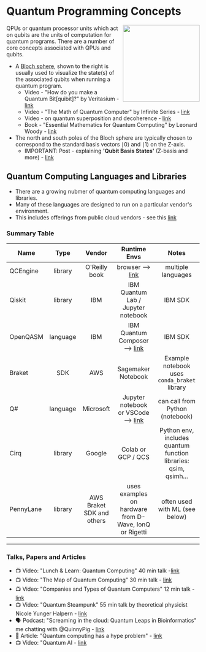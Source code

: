 # Quantum Programming Concepts

<img src="https://github.com/lynnlangit/learning-quantum/blob/main/1_concepts/images/bloch.png" width=200 align=right>

QPUs or quantum processor units which act on qubits are the units of computation for quantum programs.  There are a number of core concepts associated with QPUs and qubits. 
- A [Bloch sphere](https://en.wikipedia.org/wiki/Bloch_sphere), shown to the right is usually used to visualize the state(s) of the associated qubits when running a quantum program.
  - Video - "How do you make a Quantum Bit[quibit]?" by Veritasium - [link](https://www.youtube.com/watch?v=zNzzGgr2mhk)
  - Video - "The Math of Quantum Computer" by Infinite Series - [link](https://www.youtube.com/watch?v=IrbJYsep45E)
  - Video - on quantum superposition and decoherence - [link](https://www.youtube.com/watch?v=7B1llCxVdkE)
  - Book - "Essential Mathematics for Quantum Computing" by Leonard Woody - [link](https://www.packtpub.com/product/essential-mathematics-for-quantum-computing/9781801073141)
- The north and south poles of the Bloch sphere are typically chosen to correspond to the standard basis vectors ∣0⟩ and ∣1⟩ on the Z-axis.
  - IMPORTANT: Post - explaining **'Qubit Basis States'** (Z-basis and more) - [link](https://www.quantum-inspire.com/kbase/qubit-basis-states/)

## Quantum Computing Languages and Libraries

- There are a growing nubmer of quantum computing languages and libraries.    
- Many of these languages are designed to run on a particular vendor's environment.    
- This includes offerings from public cloud vendors - see this [link](https://github.com/lynnlangit/learning-quantum/blob/main/CLOUD-VENDORS.md)

### Summary Table

| Name   |      Type      |  Vendor | Runtime Envs | Notes |
|----------|:-------------:|:------:|:------:|:------:|
| QCEngine |  library | O'Reilly book | browser --> [link](https://oreilly-qc.github.io/) | multiple languages |
| Qiskit |    library  |  IBM | IBM Quantum Lab / Jupyter notebook | IBM SDK |
| OpenQASM | language |    IBM | IBM Quantum Composer --> [link](https://quantum-computing.ibm.com/) | IBM SDK |
| Braket | SDK | AWS | Sagemaker Notebook | Example notebook uses `conda_braket` library |
| Q# | language | Microsoft | Jupyter notebook or VSCode --> [link](https://docs.microsoft.com/en-us/azure/quantum) | can call from Python (notebook) |
| Cirq | library | Google | Colab or GCP / QCS | Python env, includes quantum function libraries: qsim, qsimh... |
| PennyLane | library | AWS Braket SDK and others | uses examples on hardware from D-Wave, IonQ or Rigetti | often used with ML (see below) |

---

### Talks, Papers and Articles
- 📺 Video: "Lunch & Learn: Quantum Computing" 40 min talk -[link](https://www.youtube.com/watch?v=7susESgnDv8)
- 📺 Video: "The Map of Quantum Computing" 30 min talk - [link](https://www.youtube.com/watch?v=-UlxHPIEVqA)
- 📺 Video: "Companies and Types of Quantum Computers" 12 min talk - [link](https://www.youtube.com/watch?v=gcbMKt079l8)
- 📺 Video: "Quantum Steampunk" 55 min talk by theoretical physicist Nicole Yunger Halpern - [link](https://www.youtube.com/watch?v=Hwa-YU19ey0)
- 🗣️ Podcast: "Screaming in the cloud: Quantum Leaps in Bioinformatics" me chatting with @QuinnyPig - [link](https://www.lastweekinaws.com/podcast/screaming-in-the-cloud/quantum-leaps-in-bioinformatics-with-lynn-langit/)
- 📓 Article: "Quantum computing has a hype problem" - [link](https://www.technologyreview.com/2022/03/28/1048355/quantum-computing-has-a-hype-problem/)
- 📺 Video: "Quantum AI - [link](https://www.youtube.com/watch?v=aFDbO0CZFto)

